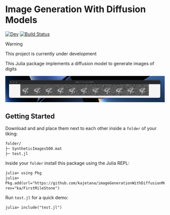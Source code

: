 # Image Generation With Diffusion Models

[![Dev](https://img.shields.io/badge/docs-dev-blue.svg)](https://kajetana.github.io/imageGenerationWithDiffusionModels.jl/dev/)
[![Build Status](https://github.com/kajetana/imageGenerationWithDiffusionModels.jl/actions/workflows/CI.yml/badge.svg?branch=main)](https://github.com/kajetana/imageGenerationWithDiffusionModels.jl/actions/workflows/CI.yml?query=branch%3Amain)

> [!WARNING]
> This project is currently under development

This Julia package implements a diffusion model to generate images of digits

![](/Screenshot%202025-06-07%20at%2011.48.08.png)

## Getting Started

Download [](src/test.jl) and [](src/dataset/SyntheticImages500.mat) and place them next to each other inside a `folder` of your liking:

```
folder/
├─ SyntheticImages500.mat
├─ test.jl
```

Inside your `folder` install this package using the Julia REPL:

```
julia> using Pkg
julia> Pkg.add(url="https://github.com/kajetana/imageGenerationWithDiffusionModels.jl", rev="ka/FirstMileStone")
```

Run `test.jl` for a quick demo:

```
julia> include("test.jl")
```

